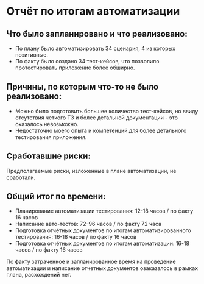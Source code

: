 # Отчёт по итогам автоматизации

## Что было запланировано и что реализовано:
* По плану было автоматизировать 34 сценария, 4 из которых позитивные.
* По факту было создано 34 тест-кейсов, что позволило протестировать приложение более обширно.

## Причины, по которым что-то не было реализовано:
* Можно было подготовить большее количество тест-кейсов, но ввиду отсутствия четкого ТЗ и более детальной документации - это оказалось невозможно.
* Недостаточно моего опыта и компетенций для более детального тестирования приложения.

## Сработавшие риски:
Предполагаемые риски, изложенные в плане автоматизации, не сработали.

## Общий итог по времени:
* Планирование автоматизации тестирования: 12-18 часов / по факту 16 часов
* Написание авто-тестов: 72-96 часов / по факту 72 часа
* Подготовка отчётных документов по итогам автоматизированного тестирования: 16-18 часов / по факту 16 часов
* Подготовка отчётных документов по итогам автоматизации: 16-18 часов / по факту 16 часов

По факту затраченное и запланированное время на проведение автоматизации и написание отчетных документов озаказалось в рамках плана, расхождений нет.
